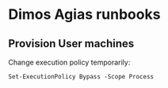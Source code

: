 # Dimos Agias runbooks

## Provision User machines

Change execution policy temporarily:

```pwsh
Set-ExecutionPolicy Bypass -Scope Process
```
